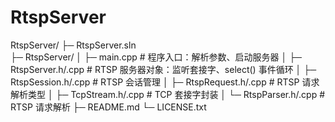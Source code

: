 # RtspServer

RtspServer/
├─ RtspServer.sln                 
├─ RtspServer/
│  ├─ main.cpp                     # 程序入口：解析参数、启动服务器
│  ├─ RtspServer.h/.cpp            # RTSP 服务器对象：监听套接字、select() 事件循环
│  ├─ RtspSession.h/.cpp           # RTSP 会话管理
│  ├─ RtspRequest.h/.cpp           # RTSP 请求解析类型
│  ├─ TcpStream.h/.cpp             # TCP 套接字封装
│  └─ RtspParser.h/.cpp            # RTSP 请求解析
├─ README.md
└─ LICENSE.txt
